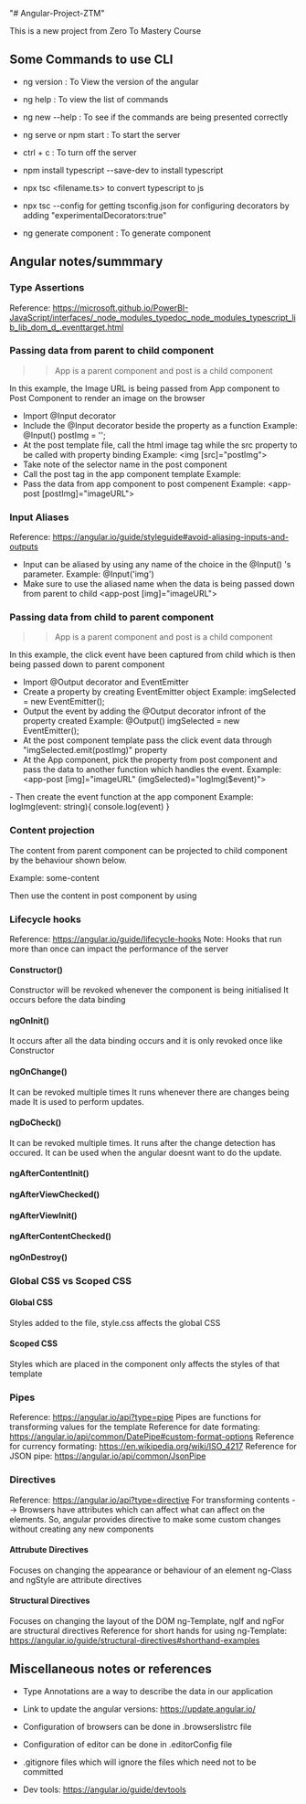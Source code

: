 "# Angular-Project-ZTM" 


This is a new project from Zero To Mastery Course

## Some Commands to use CLI

- ng version : To View the version of the angular

- ng help : To view the list of commands 

- ng new --help : To see if the commands are being presented correctly

- ng serve or npm start : To start the server

- ctrl + c : To turn off the server

- npm install typescript --save-dev to install typescript

- npx tsc <filename.ts> to convert typescript to js

- npx tsc --config for getting tsconfig.json for configuring decorators
 by adding "experimentalDecorators:true"

- ng generate component <folder name> : To generate component



## Angular notes/summmary

### Type Assertions
Reference: https://microsoft.github.io/PowerBI-JavaScript/interfaces/_node_modules_typedoc_node_modules_typescript_lib_lib_dom_d_.eventtarget.html

### Passing data from parent to child component 
>> App is a parent component and post is a child component


In this example, the Image URL is being passed from App component to Post Component to render an image on the browser

   - Import @Input decorator
   - Include the @Input decorator beside the property as a function
      Example: @Input() postImg = '';
   - At the post template file, call the html image tag while the src property to be called with property binding
      Example: <img [src]="postImg">
   - Take note of the selector name in the post component
   - Call the post tag in the app component template
      Example: <app-post></app-post>
   - Pass the data from app component to post compenent 
      Example: <app-post [postImg]="imageURL"></app-post>

### Input Aliases
Reference: https://angular.io/guide/styleguide#avoid-aliasing-inputs-and-outputs
   - Input can be aliased by using any name of the choice in the @Input() 's parameter. Example: @Input('img')
   - Make sure to use the aliased name when the data is being passed down from parent to child
     <app-post [img]="imageURL"></app-post>

### Passing data from child to parent component
>> App is a parent component and post is a child component


In this example, the click event have been captured from child which is then being passed down to parent component
   - Import @Output decorator and EventEmitter
   - Create a property by creating EventEmitter object
     Example: imgSelected = new EventEmitter<string>();
   - Output the event by adding the @Output decorator infront of the property created
     Example: @Output() imgSelected = new EventEmitter<string>();
   - At the post component template pass the click event data through "imgSelected.emit(postImg)" property
   - At the App component, pick the property from post component and pass the data to another function which handles the event.
      Example: <app-post [img]="imageURL" (imgSelected)="logImg($event)">
   
</app-post>
   - Then create the event function at the app component
      Example: logImg(event: string){
          console.log(event)
      }


### Content projection

The content from parent component can be projected to child component by the behaviour shown below.

Example: <app-post> some-content </app-post>

Then use the content in post component by using <ng-content></ng-content>


### Lifecycle hooks
Reference: https://angular.io/guide/lifecycle-hooks
Note: Hooks that run more than once can impact the performance of the server

#### Constructor()
Constructor will be revoked whenever the component is being initialised
It occurs before the data binding

#### ngOnInit()
It occurs after all the data binding occurs and it is only revoked once like Constructor

#### ngOnChange()
It can be revoked multiple times
It runs whenever there are changes being made
It is used to perform updates. 

#### ngDoCheck()
It can be revoked multiple times.
It runs after the change detection has occured.
It can be used when the angular doesnt want to do the update.

#### ngAfterContentInit()

#### ngAfterViewChecked()

#### ngAfterViewInit()

#### ngAfterContentChecked()

#### ngOnDestroy()


### Global CSS vs Scoped CSS

#### Global CSS 
 Styles added to the file, style.css affects the global CSS

#### Scoped CSS
 Styles which are placed in the component only affects the styles of that template


### Pipes
Reference: https://angular.io/api?type=pipe
Pipes are functions for transforming values for the template
Reference for date formating: https://angular.io/api/common/DatePipe#custom-format-options
Reference for currency formating: https://en.wikipedia.org/wiki/ISO_4217
Reference for JSON pipe: https://angular.io/api/common/JsonPipe

### Directives
Reference: https://angular.io/api?type=directive
For transforming contents --> Browsers have attributes which can affect what can affect on the elements. 
So, angular provides directive to make some custom changes without creating any new components
#### Attrubute Directives
Focuses on changing the appearance or behaviour of an element
ng-Class and ngStyle are attribute directives
#### Structural Directives
Focuses on changing the layout of the DOM
ng-Template, ngIf and ngFor are structural directives
Reference for short hands for using ng-Template: https://angular.io/guide/structural-directives#shorthand-examples


## Miscellaneous notes or references

 - Type Annotations are a way to describe the data in our application
 - Link to update the angular versions: https://update.angular.io/

 - Configuration of browsers can be done in .browserslistrc file
 - Configuration of editor can be done in .editorConfig file
 - .gitignore files which will ignore the files which need not to be committed
 - Dev tools: https://angular.io/guide/devtools
